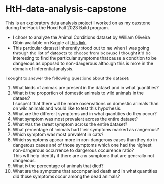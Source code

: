# HtH-data-analysis-capstone
This is an exploratory data analysis project I worked on as my capstone during the Hack the Hood Fall 2023 Build program.

 - I chose to analyze the Animal Conditions dataset by William Oliveira Gibin available on Kaggle at [this link](https://www.kaggle.com/datasets/willianoliveiragibin/animal-condition).
 - This particular dataset inherently stood out to me when I was going through the list of datasets to choose from because I thought it'd be interesting to find the particular symptoms that cause a condition to be dangerous as opposed to non-dangerous although this is more in the domain of inferential analysis.

I sought to answer the following questions about the dataset:
1. What kinds of animals are present in the dataset and in what quantities?
2. What is the proportion of domestic animals to wild animals in the dataset?  
I suspect that there will be more observations on domestic animals than on wild animals and would like to test this hypothesis.
3. What are the different symptoms and in what quantities do they occur?
4. What symptom was most prevalent across the entire dataset?
5. What was the rarest symptom across the entire dataset?
6. What percentage of animals had their symptoms marked as dangerous?
7. Which symptom was most prevalent in cats?
8. Which symptoms appear more in non-dangerous cases than they do in dangerous cases and of those symptoms which one had the highest non-dangerous occurrence to dangerous occurrence ratio?  
This will help identify if there are any symptoms that are generally not dangerous.
9. What is the percentage of animals that died?
10. What are the symptoms that accompanied death and in what quantities did those symptoms occur among the dead animals?